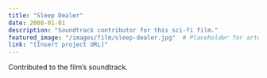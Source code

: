 ```yaml
---
title: "Sleep Dealer"
date: 2008-01-01
description: "Soundtrack contributor for this sci-fi film."
featured_image: "/images/film/sleep-dealer.jpg"  # Placeholder for artwork
link: "[Insert project URL]"
---
```

Contributed to the film’s soundtrack.
